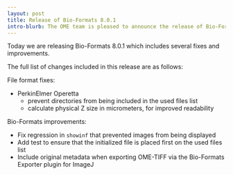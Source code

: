 ```yaml
---
layout: post
title: Release of Bio-Formats 8.0.1
intro-blurb: The OME team is pleased to announce the release of Bio-Formats 8.0.1
---
```


Today we are releasing Bio-Formats 8.0.1 which includes several fixes and improvements.

The full list of changes included in this release are as follows:

File format fixes:

* PerkinElmer Operetta
   - prevent directories from being included in the used files list
   - calculate physical Z size in micrometers, for improved readability

Bio-Formats improvements:

* Fix regression in `showinf` that prevented images from being displayed
* Add test to ensure that the initialized file is placed first on the used files list
* Include original metadata when exporting OME-TIFF via the Bio-Formats Exporter plugin for ImageJ
